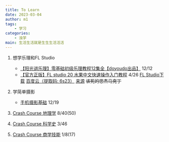 ```yaml
---
title: To Learn 
date: 2023-03-04
author: m1
tags:
    - 学习
categories:
    - 浊学
main: 生活生活就是生生生活活活
---
```


1. 想学乐理和FL Studio

    * [【阳光讲乐理】零基础初级乐理教程12集全【doyoudo出品】](https://www.bilibili.com/video/BV1ms411q714)  12/12
    * [【官方正版】FL studio 20 水果中文快速操作入门教程](https://www.bilibili.com/video/BV1d441187Kq/) 4/26
    [FL Studio下载](https://usersdrive.com/ww9z10yygexu.html) [百度云（提取码: 6s23）](https://pan.baidu.com/s/15oGsTDCGO4VbDzgAdLa7aQ?pwd=6s23) [来源](https://appnee.com/fl-studio/)
    ~~该死的思杰马克丁~~

2. 学简单摄影

    * [手机摄影基础](https://le.ouchn.cn/courseDetails/CH880000000287) 12/19

3. [Crash Course 地理学](https://space.bilibili.com/2702416/channel/collectiondetail?sid=12394) 8/40(50)
4. [Crash Course 科学史](https://crashcourse.club/category/history_of_science) 3/46
5. [Crash Course 商学技能](https://crashcourse.club/category/business) 1/8(17)
